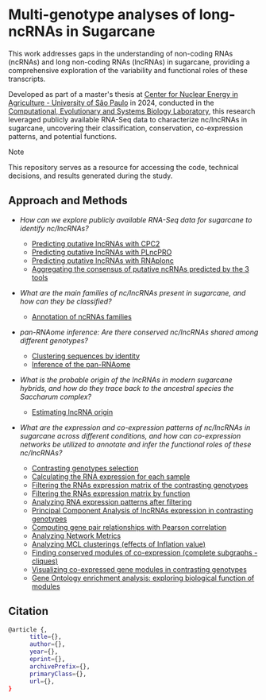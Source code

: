 # Multi-genotype analyses of long-ncRNAs in Sugarcane

This work addresses gaps in the understanding of non-coding RNAs (ncRNAs) and long non-coding RNAs (lncRNAs) in sugarcane, providing a comprehensive exploration of the variability and functional roles of these transcripts. 

Developed as part of a master's thesis at [Center for Nuclear Energy in Agriculture - University of São Paulo](http://www.cena.usp.br/) in 2024, conducted in the [Computational, Evolutionary and Systems Biology Laboratory](https://labbces.cena.usp.br/), this research leveraged publicly available RNA-Seq data to characterize nc/lncRNAs in sugarcane, uncovering their classification, conservation, co-expression patterns, and potential functions.

>[!NOTE] 
>This repository serves as a resource for accessing the code, technical decisions, and results generated during the study.

## Approach and Methods

* *How can we explore publicly available RNA-Seq data for sugarcane to identify nc/lncRNAs?*
  * [Predicting putative lncRNAs with CPC2](https://github.com/labbces/sugarcane_RNAome/wiki/Predicting-putative-lncRNAs-with-CPC2)
  * [Predicting putative lncRNAs with PLncPRO](https://github.com/labbces/sugarcane_RNAome/wiki/Predicting-putative-lncRNAs-with-PLncPRO)
  * [Predicting putative lncRNAs with RNAplonc](https://github.com/labbces/sugarcane_RNAome/wiki/Predicting-putative-lncRNAs-with-RNAplonc)
  * [Aggregating the consensus of putative ncRNAs predicted by the 3 tools](https://github.com/labbces/sugarcane_RNAome/wiki/Aggregating-the-consensus-of-putative-ncRNAs-predicted-by-the-3-tools)

* *What are the main families of nc/lncRNAs present in sugarcane, and how can they be classified?*
  * [Annotation of ncRNAs families](https://github.com/labbces/sugarcane_RNAome/wiki/Annotation-of-ncRNAs-families)

* *pan-RNAome inference: Are there conserved nc/lncRNAs shared among different genotypes?*
  * [Clustering sequences by identity](https://github.com/labbces/sugarcane_RNAome/wiki/Clustering-sequences-by-identity)
  * [Inference of the pan-RNAome](https://github.com/labbces/sugarcane_RNAome/wiki/Inference-of-the-pan%E2%80%90ncRNAome)

* *What is the probable origin of the lncRNAs in modern sugarcane hybrids, and how do they trace back to the ancestral species the Saccharum complex?*
  * [Estimating lncRNA origin](https://github.com/labbces/sugarcane_RNAome/wiki/Estimating-lncRNA-origin)

* *What are the expression and co-expression patterns of nc/lncRNAs in sugarcane across different conditions, and how can co-expression networks be utilized to annotate and infer the functional roles of these nc/lncRNAs?*
  * [Contrasting genotypes selection](https://github.com/labbces/sugarcane_RNAome/wiki/Contrasting-genotypes-selection)
  * [Calculating the RNA expression for each sample](https://github.com/labbces/sugarcane_RNAome/wiki/Calculating-the-RNA-expression-for-each-sample)
  * [Filtering the RNAs expression matrix of the contrasting genotypes](https://github.com/labbces/sugarcane_RNAome/wiki/Filtering-the-RNAs-expression-matrix-of-the-contrasting-genotypes)
  * [Filtering the RNAs expression matrix by function](https://github.com/labbces/sugarcane_RNAome/wiki/Filtering-the-RNAs-expression-matrix-by-function)
  * [Analyzing RNA expression patterns after filtering](https://github.com/labbces/sugarcane_RNAome/wiki/Analyzing-RNA-expression-patterns-after-filtering)
  * [Principal Component Analysis of lncRNAs expression in contrasting genotypes](https://github.com/labbces/sugarcane_RNAome/wiki/Principal-Component-Analysis-of-lncRNAs-expression-in-contrasting-genotypes)
  * [Computing gene pair relationships with Pearson correlation](https://github.com/labbces/sugarcane_RNAome/wiki/Computing-gene-pair-relationships-with-Pearson-correlation)
  * [Analyzing Network Metrics](https://github.com/labbces/sugarcane_RNAome/wiki/Analyzing-Network-Metrics)
  * [Analyzing MCL clusterings (effects of Inflation value)](https://github.com/labbces/sugarcane_RNAome/wiki/Analyzing-MCL-clusterings-(effects-of-Inflation-value))
  * [Finding conserved modules of co-expression (complete subgraphs - cliques)](https://github.com/labbces/sugarcane_RNAome/wiki/Finding-conserved-modules-of-co%E2%80%90expression-(complete-subgraphs-%E2%80%90-cliques))
  * [Visualizing co-expressed gene modules in contrasting genotypes](https://github.com/labbces/sugarcane_RNAome/wiki/Visualizing-co%E2%80%90expressed-gene-modules-in-contrasting-genotypes)
  * [Gene Ontology enrichment analysis: exploring biological function of modules](https://github.com/labbces/sugarcane_RNAome/wiki/Gene-Ontology-enrichment-analysis:-exploring-biological-function-of-modules)

## Citation
```bash
@article {,
      title={}, 
      author={},
      year={},
      eprint={},
      archivePrefix={},
      primaryClass={},
      url={}, 
}
```
